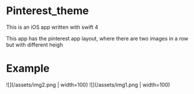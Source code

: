# Pinterest_theme

This is an iOS app written with swift 4

This app has the pinterest app layout, where there are two images in a row but with different heigh


# Example

![](/assets/img2.png | width=100)
![](/assets/img1.png | width=100)
